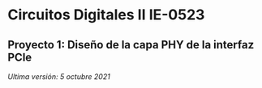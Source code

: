 # Circuitos Digitales II IE-0523
## Proyecto 1: Diseño de la capa PHY de la interfaz PCle
*Ultima versión: 5 octubre 2021*



